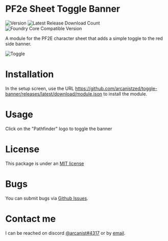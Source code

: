 # PF2e Sheet Toggle Banner

![Version](https://img.shields.io/github/v/tag/arcanistzed/toggle-banner&label=Version) ![Latest Release Download Count](https://img.shields.io/github/downloads/arcanistzed/toggle-banner/latest/module.zip&label=Downloads) ![Foundry Core Compatible Version](https://img.shields.io/badge/dynamic/json.svg?url=https%3A%2F%2Fraw.githubusercontent.com%2Farcanistzed%2Ftoggle-banner%2Fmain%2Fmodule.json&label=Compatible%20Foundry%20Core%20Version&query=$.compatibleCoreVersion)

A module for the PF2E character sheet that adds a simple toggle to the red side banner.

![Toggle](https://user-images.githubusercontent.com/82790112/120369672-9b11d780-c2e1-11eb-81d9-7f7ca2c890de.gif)

# Installation
In the setup screen, use the URL https://github.com/arcanistzed/toggle-banner/releases/latest/download/module.json to install the module.

# Usage
Click on the "Pathfinder" logo to toggle the banner

# License
This package is under an [MIT license](LICENSE)

# Bugs
You can submit bugs via [Github Issues](https://github.com/arcanistzed/jce/issues/new/choose).

# Contact me
I can be reached on discord [@arcanist#4317](https://discord.com/users/455117777745870860) or by [email](mailto:arcanistzed@gmail.com?subject=Toggle%20Banner%20module%20for%20Foundry%20VTT).

